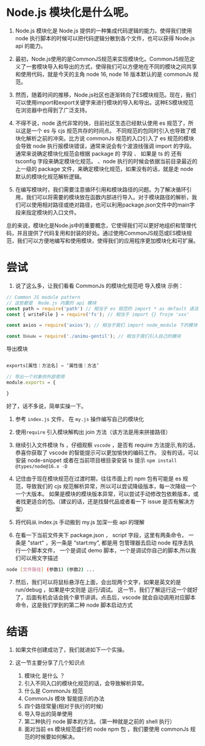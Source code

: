 # Node.js 模块化是什么呢。

1. Node.js 模块化是 Node.js 提供的一种集成代码逻辑的能力。使得我们使用 node 执行脚本的时候可以把代码逻辑分散到各个文件，也可以获得 Node.js api 的能力。
   
2. 最初，Node.js使用的是CommonJS规范来实现模块化。CommonJS规范定义了一套模块导入和导出的方式，使得我们可以方便地在不同的模块之间共享和使用代码，就是今天的主角 node 16, node 16 版本默认的是 commonJs 规范。
 
3. 然而，随着时间的推移，Node.js社区也逐渐转向了ES模块规范。现在，我们可以使用import和export关键字来进行模块的导入和导出。这种ES模块规范在浏览器中也得到了广泛支持。
   
4. 不得不说，node 迭代非常的快，目前社区生态已经默认使用 es 规范了，所以这是一个 es 与 cjs 规范共存的时间点。
 不同规范的包同时引入也导致了模块化解析之前的冲突。比方说 commonJs 规范的入口引入了 es 规范的模块会导致 node 执行报模块错误，通常来说会有个波浪线强调 import 的字段。通常来说确定模块化规范会根据 package 的 字段 、 如果是 ts 的 还有 tsconfig 字段来确定模块化规范。 
 、node 执行的时候会依据当前目录最近的上一级的 package 文件，来确定模块化规范，如果没有的话，就是走 node 默认的模块化规范解析逻辑。

 5. 在编写模块时，我们需要注意循环引用和模块路径的问题。为了解决循环引用，我们可以将需要的模块放在函数内部进行导入。对于模块路径的解析，我们可以使用相对路径或绝对路径，也可以利用package.json文件中的main字段来指定模块的入口文件。

总的来说，模块化是Node.js中的重要概念，它使得我们可以更好地组织和管理代码，并且提供了代码复用和封装的好处。通过使用CommonJS规范或ES模块规范，我们可以方便地编写和使用模块，使得我们的应用程序更加模块化和可扩展。


# 尝试
1. 说了这么多，让我们看看 CommonJs 的模块化规范吧
  导入模块
示例：
```javascript
// Common JS module pattern
// 这些都是  Node.js 内置的 api 模块
const path = require('path') // 相当于 es 规范的 import * as default 语法
const { writeFile } = require('fs'); // 相当于 import {} frojm 'xxx'

const axios = require('axios'); // 相当于我们 import node_module 下的模块

const 𝔘𝔫𝔦𝔠𝔬𝔡𝔢 = require('./animu-gentil'); // 相当于我们引入自己的模块

```

导出模块
```javascript

exports[属性｜方法名] = ‘属性值｜方法’

// 导出一个对象供外部使用
module.exports = {

}

```

好了，话不多说，简单实操一下。
1. 参考 `index.js` 文件， 在 `my.js` 操作编写自己的模块化
2. 使用`require` 引入模块解构出 join 方法（该方法是用来拼接路径）
3. 继续引入文件模块 fs ，仔细观察 `vscode` ，是否有 require 方法提示,有的话，恭喜你获取了 vscode 的智能提示可以更加愉快的编码工作。
  没有的话，可以安装 node-snippet 或者在当前项目根目录安装 ts 提示 `npm install @types/node@16.x -D`
4. 记住由于现在模块规范在过渡时期，往往市面上的 npm 包有可能是 es 规范，导致我们的 cjs 规范解析异常，所以可以尝试降级版本，每一次降级一个一个大版本。
如果是模块的模块版本异常，可以尝试手动修改包依赖版本，或者找更适合的包。（建议的话，还是找替代品或者看一下 issue 是否有解决方案）

5. 将代码从 index.js 手动搬到 my.js 加深一些 api 的理解

6. 在看一下当前文件夹下 package.json ， script 字段，这里有两条命令， 一条是 "start" ，另一条是 “start:my”, 都是用 包管理器去启动 node 程序去执行一个脚本文件， 一个是调试 demo 脚本，一个是调试你自己的脚本,所以我们可以用文字描述 
   
```bash
node [文件路径] (参数1) (参数2) ...

```

7. 然后，我们可以将鼠标悬浮在上面，会出现两个文字，如果是英文的是 run/debug ，如果是中文则是 运行/调试。
这一节，我们了解运行这一个就好了，后面有机会话会挑个章节讲讲。点击后，vscode 就会自动调用对应脚本命令，这是我们学到的第二种 node 脚本启动方式

# 结语

1. 如果文件创建成功了，我们就进如下一个实操。

2. 这一节主要分享了几个知识点
    1. 模块化 是什么 ？
    2. 引入不同入口的模块化规范的话，会导致解析异常。
    3. 什么是 CommonJs 规范
    4. CommonJs 模块 智能提示的办法
    5. 四个路径常量(相对于执行的时候)
    6. 导入导出的简单使用
    7. 第二种执行 node 脚本的方法。（第一种就是之前的 shell 执行）
    8. 面对当前 es 模块规范盛行的 node npm 包 ，我们要使用 commonJs 规范的时候要如何解决。
